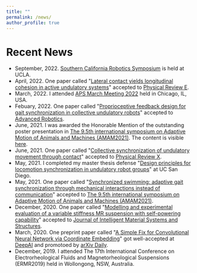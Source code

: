 ```yaml
---
title: ""
permalink: /news/
author_profile: true
---
```


Recent News
======
* September, 2022. [Southern California Robotics Symposium](https://www.scr.ucla.edu/) is held at UCLA.
* April, 2022. One paper called "[Lateral contact yields longitudinal cohesion in active undulatory systems](https://journals.aps.org/pre/accepted/ea079RacS5716d25438a1ea213b156d76804f81c7)" accepted to [Physical Review E](https://journals.aps.org/pre/).
* March, 2022. I attended [APS March Meeting 2022](https://march.aps.org/) held in Chicago, IL, USA.
* Febuary, 2022. One paper called "[Proprioceptive feedback design for gait synchronization in collective undulatory robots](https://www.tandfonline.com/doi/abs/10.1080/01691864.2022.2050810?journalCode=tadr20)" accepted to [Advanced Robotics](https://www.tandfonline.com/journals/tadr20?gclid=Cj0KCQiAr5iQBhCsARIsAPcwROPx0fQQGRYkynxLfW8KOGzG-T363Fj21y7_Ae4xTvXkldOkHXp2rQEaAqzUEALw_wcB).
* June, 2021. I was awarded the Honorable Mention of the outstanding poster presentation in [The 9.5th international symposium on Adaptive Motion of Animals and Machines (AMAM2021)](https://amam2021.squarespace.com/). The content is visible [here](https://www.youtube.com/watch?v=sg_X8Jn4do8&t=4s).
* June, 2021. One paper called "[Collective synchronization of undulatory movement through contact](https://journals.aps.org/prx/accepted/ee07bKb2M3f12909456811f34575a7e178c4843fc)" accepted to [Physical Review X](https://journals.aps.org/prx/).
* May, 2021. I completed my master thesis defense "[Design principles for locomotion synchronization in undulatory robot groups](https://escholarship.org/uc/item/4842p306)" at UC San Diego.
* May, 2021. One paper called "[Synchronized swimming: adaptive gait synchronization through mechanical interactions instead of communication](https://ir.library.osaka-u.ac.jp/repo/ouka/all/84894/s60b67cd40e086.pdf)" accepted to [The 9.5th international symposium on Adaptive Motion of Animals and Machines (AMAM2021)](https://amam2021.squarespace.com/).
* December, 2020. One paper called "[Modelling and experimental evaluation of a variable stiffness MR suspension with self-powering capability](https://journals.sagepub.com/doi/abs/10.1177/1045389X20986994)" accepted to [Journal of Intelligent Material Systems and Structures](https://journals.sagepub.com/home/jim).
* March, 2020. One preprint paper called "[A Simple Fix for Convolutional Neural Network via Coordinate Embedding](https://arxiv.org/abs/2003.10589)" got well-accepted at [DeepAI](https://deepai.org/publication/a-simple-fix-for-convolutional-neural-network-via-coordinate-embedding) and promotoed by [arXiv Daily](https://twitter.com/arXiv_Daily/status/1244929923979984897).
* December, 2019. I attended The 17th International Conference on Electrorheological Fluids and Magnetorheological Suspensions (ERMR2019) held in Wollongong, NSW, Australia.
